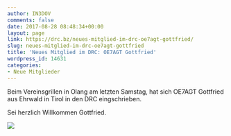 ```yaml
---
author: IN3DOV
comments: false
date: 2017-08-28 08:48:34+00:00
layout: page
link: https://drc.bz/neues-mitglied-im-drc-oe7agt-gottfried/
slug: neues-mitglied-im-drc-oe7agt-gottfried
title: 'Neues Mitglied im DRC: OE7AGT Gottfried'
wordpress_id: 14631
categories:
- Neue Mitglieder
---
```


Beim Vereinsgrillen in Olang am letzten Samstag, hat sich OE7AGT Gottfried aus Ehrwald in Tirol in den DRC eingschrieben.




Sei herzlich Willkommen Gottfried.


[![](https://drc.bz/wp-content/uploads/2017/08/herzlich_willkommen_01.jpg)](https://drc.bz/wp-content/uploads/2017/08/herzlich_willkommen_01.jpg)
